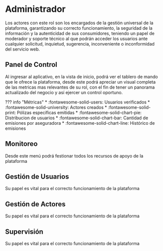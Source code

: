 # Administrador

Los actores con este rol son los encargados de la gestión universal de la plataforma, garantizando su correcto funcionamiento, la seguridad de la información y la autenticidad de sus consumidores, teniendo un papel de moderador y soporte técnico al que podrán acceder los  usuarios ante cualquier solicitud, inquietud, sugerencia, inconveniente o inconformidad del servicio web.

## Panel de Control

Al ingresar al aplicativo, en la vista de inicio, podrá ver el tablero de mando que le ofrece la plataforma, desde este podrá apreciar un visual completa de las metricas mas relevantes de su rol, con el fin de tener un panorama actualizado del negocio y así ejercer un control oportuno.

??? info "Métricas"
    * :fontawesome-solid-users:   Usuarios verificados
    * :fontawesome-solid-university:   Actores creados
    * :fontawesome-solid-print:  Pólizas específicas emitidas
    * :fontawesome-solid-chart-pie:  Distribucion de usuarios
    * :fontawesome-solid-chart-bar:  Cantidad de emisiones por aseguradora
    * :fontawesome-solid-chart-line:  Histórico de emisiones

## Monitoreo

Desde este menú podrá festionar todos los recursos de apoyo de la plataforma

## Gestión de Usuarios

Su papel es vital para el correcto funcionamiento de la plataforma

## Gestión de Actores

Su papel es vital para el correcto funcionamiento de la plataforma

## Supervisión

Su papel es vital para el correcto funcionamiento de la plataforma
